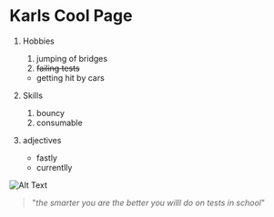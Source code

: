 # Karls Cool Page 

1. Hobbies
    1. jumping of bridges
    1. ~~failing tests~~
    * getting hit by cars

1. Skills 
    1. bouncy
    1. consumable
1. adjectives
    * fastly
    * currentlly

![Alt Text](https://cdn.searchenginejournal.com/wp-content/uploads/2019/08/c573bf41-6a7c-4927-845c-4ca0260aad6b-760x400.jpeg)    

> "*the smarter you are the better you willl do on tests in school*"
